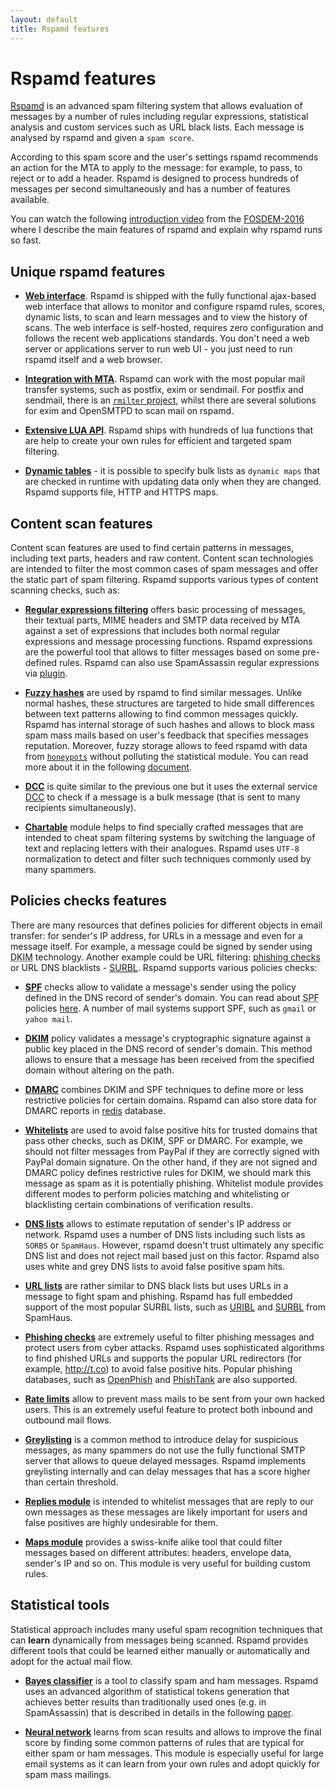 ```yaml
---
layout: default
title: Rspamd features
---
```


# Rspamd features

<abbr title="Rapid Spam Daemon"><a href="https://rspamd.com">Rspamd</a></abbr> is an advanced spam filtering system that allows evaluation of messages by a number of
rules including regular expressions, statistical analysis and custom services
such as URL black lists. Each message is analysed by rspamd and given a `spam score`.

According to this spam score and the user's settings rspamd recommends an action for
the MTA to apply to the message: for example, to pass, to reject or to add a header.
Rspamd is designed to process hundreds of messages per second simultaneously and has a number of
features available.

You can watch the following [introduction video](https://www.youtube.com/watch?v=_fl9i-az_Q0) from the [FOSDEM-2016](http://fosdem.org) where I describe the main features of rspamd and explain why rspamd runs so fast.

## Unique rspamd features

* [**Web interface**](/webui/). Rspamd is shipped with the fully functional ajax-based web interface that allows to monitor and configure rspamd rules, scores, dynamic lists, to scan and learn messages and to view the history of scans. The web interface is self-hosted, requires zero configuration and follows the recent web applications standards. You don't need a web server or applications server to run web UI - you just need to run rspamd itself and a web browser.

* [**Integration with MTA**](/doc/integration.html). Rspamd can work with the most popular mail transfer systems, such as postfix, exim or sendmail. For postfix and sendmail, there is an [`rmilter` project](https://github.com/vstakhov/rmilter), whilst there are several solutions for exim and OpenSMTPD to scan mail on rspamd.

* [**Extensive LUA API**](/doc/lua). Rspamd ships with hundreds of lua functions that are help to create your own rules for efficient and targeted spam filtering.

* [**Dynamic tables**](/doc/configuration/maps.html) - it is possible to specify bulk lists as `dynamic maps` that are checked in runtime with updating data only when they are changed. Rspamd supports file, HTTP and HTTPS maps.

## Content scan features

Content scan features are used to find certain patterns in messages, including text parts, headers and raw content. Content scan technologies are intended to filter the most common cases of spam messages and offer the static part of spam filtering. Rspamd supports various types of content scanning checks, such as:

* [**Regular expressions filtering**](/doc/modules/regexp.html) offers basic processing of messages, their textual parts, MIME headers and SMTP data received by MTA against a set of expressions that includes both normal regular expressions and message processing functions. Rspamd expressions are the powerful tool that allows to filter messages based on some pre-defined rules. Rspamd can also use SpamAssassin regular expressions via [plugin](/doc/modules/spamassassin.html).

* [**Fuzzy hashes**](/doc/modules/fuzzy_check.html) are used by rspamd to find similar messages. Unlike normal hashes, these structures are targeted to hide small differences between text patterns allowing to find common messages quickly. Rspamd has internal storage of such hashes and allows to block mass spam mass mails  based on user's feedback that specifies messages reputation. Moreover, fuzzy storage allows to feed rspamd with data from [`honeypots`](http://en.wikipedia.org/wiki/Honeypot_(computing)#Spam_versions) without polluting the statistical module. You can read more about it in the following [document](/doc/fuzzy_storage.html).

* [**DCC**](/doc/modules/dcc.html) is quite similar to the previous one but it uses the external service [DCC](http://www.rhyolite.com/dcc/) to check if a message is a bulk message (that is sent to many recipients simultaneously).

* [**Chartable**](/doc/modules/chartable.html) module helps to find specially crafted messages that are intended to cheat spam filtering systems by switching the language of text and replacing letters with their analogues. Rspamd uses `UTF-8` normalization to detect and filter such techniques commonly used by many spammers.

## Policies checks features

There are many resources that defines policies for different objects in email transfer: for sender's IP address, for URLs in a message and even for a message itself. For example, a message could be signed by sender using <abbr title="Domain Key Identified Mail">DKIM</abbr> technology. Another example could be URL filtering: [phishing checks](/doc/modules/phishing.html) or URL DNS blacklists - [SURBL](/doc/modules/surbl.html). Rspamd supports various policies checks:

* [**SPF**](/doc/modules/spf.html) checks allow to validate a message's sender using the policy defined in the DNS record of sender's domain. You can read about <abbr title="Sender Policy Framework">SPF</abbr> policies [here](http://www.openspf.org/). A number of mail systems  support SPF, such as `gmail` or `yahoo mail`.

* [**DKIM**](/doc/modules/dkim.html) policy validates a message's cryptographic signature against a public key placed in the DNS record of sender's domain. This method allows to ensure that a message has been received from the specified domain without altering on the path.

* [**DMARC**](/doc/modules/dmarc.html) combines DKIM and SPF techniques to define more or less restrictive policies for certain domains. Rspamd can also store data for DMARC reports in [redis](https://redis.io) database.

* [**Whitelists**](/doc/modules/whitelist.html) are used to avoid false positive hits for trusted domains that pass other checks, such as DKIM, SPF or DMARC. For example, we should not filter messages from PayPal if they are correctly signed with PayPal domain signature. On the other hand, if they are not signed and DMARC policy defines restrictive rules for DKIM, we should mark this message as spam as it is potentially phishing. Whitelist module provides different modes to perform policies matching and whitelisting or blacklisting certain combinations of verification results.

* [**DNS lists**](/doc/modules/rbl.html) allows to estimate reputation of sender's IP address or network. Rspamd uses a number of DNS lists including such lists as `SORBS` or `SpamHaus`. However, rspamd doesn't trust ultimately any specific DNS list and does not reject mail based just on this factor. Rspamd also uses white and grey DNS lists to avoid false positive spam hits.

* [**URL lists**](/doc/modules/surbl.html) are rather similar to DNS black lists but uses URLs in a message to fight spam and phishing. Rspamd has full embedded support of the most popular SURBL lists, such as [URIBL](http://uribl.com) and [SURBL](http://surbl.org) from SpamHaus.

* [**Phishing checks**](/doc/modules/phishing.html) are extremely useful to filter phishing messages and protect users from cyber attacks. Rspamd uses sophisticated algorithms to find phished URLs and supports the popular URL redirectors (for example, <http://t.co>) to avoid false positive hits. Popular phishing databases, such as [OpenPhish](https://openphsih.com) and [PhishTank](https://phishtank.com) are also supported.

* [**Rate limits**](/doc/modules/ratelimit.html) allow to prevent mass mails to be sent from your own hacked users. This is an extremely useful feature to protect both inbound and outbound mail flows.

* [**Greylisting**](/doc/modules/greylisting.html) is a common method to introduce delay for suspicious messages, as many spammers do not use the fully functional SMTP server that allows to queue delayed messages. Rspamd implements greylisting internally and can delay messages that has a score higher than certain threshold.

* [**Replies module**](/doc/modules/replies.html) is intended to whitelist messages that are reply to our own messages as these messages are likely important for users and false positives are highly undesirable for them.

* [**Maps module**](/doc/modules/multimap.html) provides a swiss-knife alike tool that could filter messages based on different attributes: headers, envelope data, sender's IP and so on. This module is very useful for building custom rules.

## Statistical tools

Statistical approach includes many useful spam recognition techniques that can **learn** dynamically from messages being scanned. Rspamd provides different tools that could be learned either manually or automatically and adopt for the actual mail flow.

* [**Bayes classifier**](/doc/configuration/statistic.html) is a tool to classify spam and ham messages. Rspamd uses an advanced algorithm of statistical tokens generation that achieves better results than traditionally used ones (e.g. in SpamAssassin) that is described in details in the following [paper](http://osbf-lua.luaforge.net/papers/osbf-eddc.pdf).

* [**Neural network**](/doc/modules/fann.html) learns from scan results and allows to improve the final score by finding some common patterns of rules that are typical for either spam or ham messages. This module is especially useful for large email systems as it can learn from your own rules and adopt quickly for spam mass mailings.